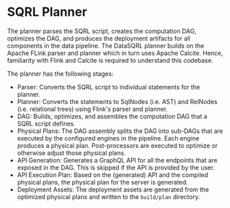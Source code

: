 # SQRL Planner

The planner parses the SQRL script, creates the computation DAG, optimizes the DAG, and produces the deployment artifacts for all components in the data pipeline.
The DataSQRL planner builds on the Apache FLink parser and planner which in turn uses Apache Calcite. Hence, familiarity with Flink and Calcite is required to understand this codebase. 

The planner has the following stages:
- Parser: Converts the SQRL script to individual statements for the planner. 
- Planner: Converts the statements to SqlNodes (i.e. AST) and RelNodes (i.e. relational trees) using Flink's parser and planner.
- DAG: Builds, optimizes, and assembles the computation DAG that a SQRL script defines.
- Physical Plans: The DAG assembly splits the DAG into sub-DAGs that are executed by the configured engines in the pipeline. Each engine produces a physical plan. Post-processors are executed to optimize or otherwise adjust those physical plans.
- API Generation: Generates a GraphQL API for all the endpoints that are exposed in the DAG. This is skipped if the API is provided by the user.
- API Execution Plan: Based on the (generated) API and the compiled physical plans, the physical plan for the server is generated.
- Deployment Assets: The deployment assets are generated from the optimized physical plans and written to the `build/plan` directory.